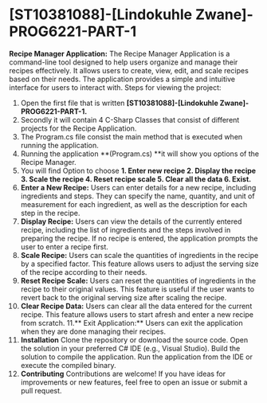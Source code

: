 # [ST10381088]-[Lindokuhle Zwane]-PROG6221-PART-1
**Recipe Manager Application:**
The Recipe Manager Application is a command-line tool designed to help users organize and manage their recipes effectively. It allows users to create, view, edit, and scale recipes based on their needs. The application provides a simple and intuitive interface for users to interact with.
Steps for viewing the project:
1. Open the first file that is written **[ST10381088]-[Lindokuhle Zwane]-PROG6221-PART-1.**
2. Secondly it will contain 4 C-Sharp Classes that consist of different projects for the Recipe Application.
3. The Program.cs file consist the main method that is executed when running the application.
4. Running the application **(Program.cs) **it will show you options of the Recipe Manager.
5. You will find Option to choose **1. Enter new recipe 2. Display the recipe 3. Scale the recipe 4. Reset recipe scale 5. Clear all the data 6. Exist.**
6. **Enter a New Recipe:** Users can enter details for a new recipe, including ingredients and steps. They can specify the name, quantity, and unit of measurement for each ingredient, as well as the description for each step in the recipe.
7. **Display Recipe:** Users can view the details of the currently entered recipe, including the list of ingredients and the steps involved in preparing the recipe. If no recipe is entered, the application prompts the user to enter a recipe first.
8. **Scale Recipe:** Users can scale the quantities of ingredients in the recipe by a specified factor. This feature allows users to adjust the serving size of the recipe according to their needs.
9. **Reset Recipe Scale:** Users can reset the quantities of ingredients in the recipe to their original values. This feature is useful if the user wants to revert back to the original serving size after scaling the recipe.
10. **Clear Recipe Data:** Users can clear all the data entered for the current recipe. This feature allows users to start afresh and enter a new recipe from scratch.
11.** Exit Application:** Users can exit the application when they are done managing their recipes.
12. **Installation**
Clone the repository or download the source code.
Open the solution in your preferred C# IDE (e.g., Visual Studio).
Build the solution to compile the application.
Run the application from the IDE or execute the compiled binary.
13. **Contributing**
Contributions are welcome! If you have ideas for improvements or new features, feel free to open an issue or submit a pull request.
